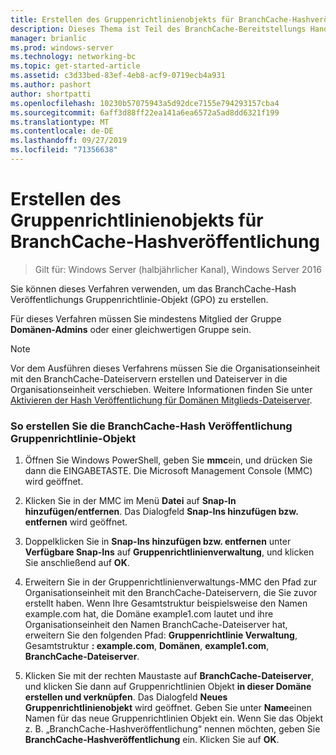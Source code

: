```yaml
---
title: Erstellen des Gruppenrichtlinienobjekts für BranchCache-Hashveröffentlichung
description: Dieses Thema ist Teil des BranchCache-Bereitstellungs Handbuchs für Windows Server 2016, das zeigt, wie BranchCache im Modus für verteilte und gehostete Caches bereitgestellt wird, um die WAN-Bandbreitenauslastung in Zweigniederlassungen zu optimieren.
manager: brianlic
ms.prod: windows-server
ms.technology: networking-bc
ms.topic: get-started-article
ms.assetid: c3d33bed-83ef-4eb8-acf9-0719ecb4a931
ms.author: pashort
author: shortpatti
ms.openlocfilehash: 10230b57075943a5d92dce7155e794293157cba4
ms.sourcegitcommit: 6aff3d88ff22ea141a6ea6572a5ad8dd6321f199
ms.translationtype: MT
ms.contentlocale: de-DE
ms.lasthandoff: 09/27/2019
ms.locfileid: "71356638"
---
```

# <a name="create-the-branchcache-hash-publication-group-policy-object"></a>Erstellen des Gruppenrichtlinienobjekts für BranchCache-Hashveröffentlichung

>Gilt für: Windows Server (halbjährlicher Kanal), Windows Server 2016

Sie können dieses Verfahren verwenden, um das BranchCache-Hash Veröffentlichungs Gruppenrichtlinie-Objekt (GPO) zu erstellen.  
  
Für dieses Verfahren müssen Sie mindestens Mitglied der Gruppe **Domänen-Admins** oder einer gleichwertigen Gruppe sein.  
  
> [!NOTE]  
> Vor dem Ausführen dieses Verfahrens müssen Sie die Organisationseinheit mit den BranchCache-Dateiservern erstellen und Dateiserver in die Organisationseinheit verschieben. Weitere Informationen finden Sie unter [Aktivieren der Hash Veröffentlichung für Domänen Mitglieds-Dateiserver](../../branchcache/deploy/Enable-Hash-Publication-for-Domain-Member-File-Servers.md).  
  
### <a name="to-create-the-branchcache-hash-publication-group-policy-object"></a>So erstellen Sie die BranchCache-Hash Veröffentlichung Gruppenrichtlinie-Objekt  
  
1.  Öffnen Sie Windows PowerShell, geben Sie **mmc**ein, und drücken Sie dann die EINGABETASTE. Die Microsoft Management Console (MMC) wird geöffnet.  
  
2.  Klicken Sie in der MMC im Menü **Datei** auf **Snap-In hinzufügen/entfernen**. Das Dialogfeld **Snap-Ins hinzufügen bzw. entfernen** wird geöffnet.  
  
3.  Doppelklicken Sie in **Snap-Ins hinzufügen bzw. entfernen** unter **Verfügbare Snap-Ins** auf **Gruppenrichtlinienverwaltung**, und klicken Sie anschließend auf **OK**.  
  
4.  Erweitern Sie in der Gruppenrichtlinienverwaltungs-MMC den Pfad zur Organisationseinheit mit den BranchCache-Dateiservern, die Sie zuvor erstellt haben. Wenn Ihre Gesamtstruktur beispielsweise den Namen example.com hat, die Domäne example1.com lautet und ihre Organisationseinheit den Namen BranchCache-Dateiserver hat, erweitern Sie den folgenden Pfad: **Gruppenrichtlinie Verwaltung**, Gesamtstruktur **: example.com**, **Domänen**, **example1.com**, **BranchCache-Dateiserver**.  
  
5.  Klicken Sie mit der rechten Maustaste auf **BranchCache-Dateiserver**, und klicken Sie dann auf Gruppenrichtlinien Objekt **in dieser Domäne erstellen und verknüpfen**. Das Dialogfeld **Neues Gruppenrichtlinienobjekt** wird geöffnet. Geben Sie unter **Name**einen Namen für das neue Gruppenrichtlinien Objekt ein. Wenn Sie das Objekt z. B. „BranchCache-Hashveröffentlichung“ nennen möchten, geben Sie **BranchCache-Hashveröffentlichung** ein. Klicken Sie auf **OK**.  
  


